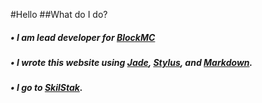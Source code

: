 #Hello
##What do I do?   
  ##### &bull; I am lead developer for [BlockMC][blockmc]   
  ##### &bull; I wrote this website using [Jade][jade], [Stylus][stylus], and [Markdown][markdown].   
  ##### &bull; I go to [SkilStak][skilstak].

[blockmc]: http://blockmc.us
[jade]: http://jade-lang.com
[stylus]: https://learnboost.github.io/stylus
[markdown]: http://daringfireball.net/projects/markdown
[skilstak]: http://skilstak.com
[//]: # (I was tired today so I could not do much.)
